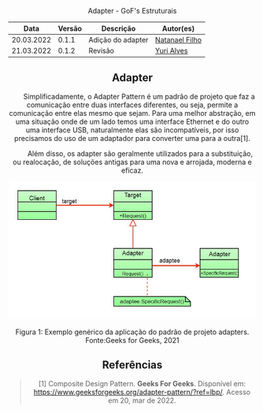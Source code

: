 <center> Adapter - GoF's Estruturais

|Data | Versão | Descrição | Autor(es)|
| -- | -- | -- | -- |
| 20.03.2022 | 0.1.1 | Adição do adapter | [Natanael Filho](https://github.com/fernandes-natanael) |
| 21.03.2022 | 0.1.2 | Revisão | [Yuri Alves](https://github.com/yuriAlves5) |

## Adapter

&emsp;&emsp;Simplificadamente, o Adapter Pattern é um padrão de projeto que faz a comunicação entre duas interfaces diferentes, ou seja, permite a comunicação entre elas mesmo que sejam. Para uma melhor abstração, em uma situação onde de um lado temos  uma interface Ethernet e do outro uma interface USB, naturalmente elas são incompatíveis, por isso precisamos do uso de um adaptador para converter uma para a outra[1].

&emsp;&emsp; Além disso, os adapter são geralmente utilizados para a substituição, ou realocação, de soluções antigas para uma nova e arrojada, moderna e eficaz.

![Exemplo genérico da aplicação do padrão de projeto adapters.](../../../assets/img/gof/modeloAdapter.jpg)

<center>Figura 1: Exemplo genérico da aplicação do padrão de projeto adapters. </center>
<center>Fonte:Geeks for Geeks, 2021 </center>



## Referências

> [1] Composite Design Pattern. **Geeks For Geeks**. Disponível em: <https://www.geeksforgeeks.org/adapter-pattern/?ref=lbp/>. Acesso em 20, mar de 2022.
